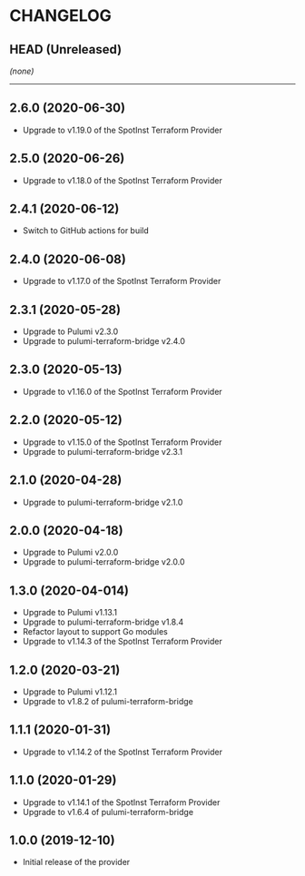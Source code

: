 CHANGELOG
=========

## HEAD (Unreleased)
_(none)_

---

## 2.6.0 (2020-06-30)
* Upgrade to v1.19.0 of the SpotInst Terraform Provider

## 2.5.0 (2020-06-26)
* Upgrade to v1.18.0 of the SpotInst Terraform Provider

## 2.4.1 (2020-06-12)
* Switch to GitHub actions for build

## 2.4.0 (2020-06-08)
* Upgrade to v1.17.0 of the SpotInst Terraform Provider

## 2.3.1 (2020-05-28)
* Upgrade to Pulumi v2.3.0
* Upgrade to pulumi-terraform-bridge v2.4.0

## 2.3.0 (2020-05-13)
* Upgrade to v1.16.0 of the SpotInst Terraform Provider

## 2.2.0 (2020-05-12)
* Upgrade to v1.15.0 of the SpotInst Terraform Provider 
* Upgrade to pulumi-terraform-bridge v2.3.1

## 2.1.0 (2020-04-28)
* Upgrade to pulumi-terraform-bridge v2.1.0

## 2.0.0 (2020-04-18)
* Upgrade to Pulumi v2.0.0
* Upgrade to pulumi-terraform-bridge v2.0.0

## 1.3.0 (2020-04-014)
* Upgrade to Pulumi v1.13.1
* Upgrade to pulumi-terraform-bridge v1.8.4
* Refactor layout to support Go modules
* Upgrade to v1.14.3 of the SpotInst Terraform Provider

## 1.2.0 (2020-03-21)
* Upgrade to Pulumi v1.12.1 
* Upgrade to v1.8.2 of pulumi-terraform-bridge

## 1.1.1 (2020-01-31)
* Upgrade to v1.14.2 of the SpotInst Terraform Provider

## 1.1.0 (2020-01-29)
* Upgrade to v1.14.1 of the SpotInst Terraform Provider
* Upgrade to v1.6.4 of pulumi-terraform-bridge

## 1.0.0 (2019-12-10)
* Initial release of the provider
